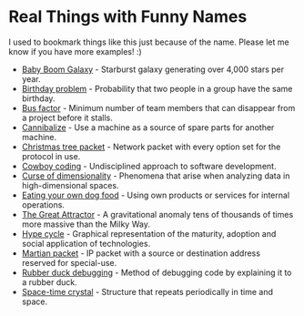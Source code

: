 # Real Things with Funny Names

I used to bookmark things like this just because of the name. Please let me know if you have more examples! :)

- [Baby Boom Galaxy](https://en.wikipedia.org/wiki/Baby_Boom_Galaxy) - Starburst galaxy generating over 4,000 stars per year.
- [Birthday problem](https://en.wikipedia.org/wiki/Birthday_problem) - Probability that two people in a group have the same birthday.
- [Bus factor](https://en.wikipedia.org/wiki/Bus_factor) - Minimum number of team members that can disappear from a project before it stalls.
- [Cannibalize](https://en.oxforddictionaries.com/definition/cannibalize) - Use a machine as a source of spare parts for another machine.
- [Christmas tree packet](https://en.wikipedia.org/wiki/Christmas_tree_packet) - Network packet with every option set for the protocol in use.
- [Cowboy coding](https://en.wikipedia.org/wiki/Cowboy_coding) - Undisciplined approach to software development.
- [Curse of dimensionality](https://en.wikipedia.org/wiki/Curse_of_dimensionality) - Phenomena that arise when analyzing data in high-dimensional spaces.
- [Eating your own dog food](https://en.wikipedia.org/wiki/Eating_your_own_dog_food) - Using own products or services for internal operations.
- [The Great Attractor](https://en.wikipedia.org/wiki/Great_Attractor) - A gravitational anomaly tens of thousands of times more massive than the Milky Way.
- [Hype cycle](https://en.wikipedia.org/wiki/Hype_cycle) - Graphical representation of the maturity, adoption and social application of technologies.
- [Martian packet](https://en.wikipedia.org/wiki/Martian_packet) - IP packet with a source or destination address reserved for special-use.
- [Rubber duck debugging](https://en.wikipedia.org/wiki/Rubber_duck_debugging) - Method of debugging code by explaining it to a rubber duck.
- [Space-time crystal](https://en.wikipedia.org/wiki/Space-time_crystal) - Structure that repeats periodically in time and space.
